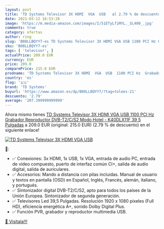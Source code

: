 ```yaml
---
layout: post
title: 'TD Systems Televisor 3X HDMI  VGA  USB   al 2.79 % de descuento'
date: 2021-03-12 16:53:28
image: 'https://m.media-amazon.com/images/I/51ETyLfiMYL._SL400_.jpg'
comments: true
category: ofertas
author: ring
slug: 'B08LLBQYY7-es TD Systems Televisor 3X HDMI VGA USB 1100 PCI Hz Grabador...'
sku: 'B08LLBQYY7-es'
tags: [ 'televisor', ]
actualPrice: 209.0 EUR
currency: EUR
price: 209.0
comparePrice: 215.0 EUR
prodname: 'TD Systems Televisor 3X HDMI  VGA  USB  1100 PCI Hz  Grabador Reproductor  DVB-T2/C/S2 Modo Hotel - K40DLX11F 39 5 Pulgadas'
country: 'es'
flag: '🇪🇸'
brand: 'TD Systems'
buyurl: 'https://www.amazon.es/dp/B08LLBQYY7/?tag=tolees-21'
descuento: '2.79'
average: '207.399999999999'
---
```


Ahora mismo tienes [TD Systems Televisor 3X HDMI  VGA  USB  1100 PCI Hz  Grabador Reproductor  DVB-T2/C/S2 Modo Hotel - K40DLX11F 39 5 Pulgadas](https://www.amazon.es/dp/B08LLBQYY7/?tag=tolees-21) a 209.0 EUR (original: 215.0 EUR) (2.79 %  de descuento) en el siguiente enlace!

[![TD Systems Televisor 3X HDMI  VGA  USB  ](https://m.media-amazon.com/images/I/51ETyLfiMYL._SL400_.jpg)](https://www.amazon.es/dp/B08LLBQYY7/?tag=tolees-21)

🔎:

- ✅ Conexiones: 3x HDMI, 1x USB, 1x VGA, entrada de audio PC, entrada de vídeo compuesto, puerto de interfaz común CI+, salida de audio digital, salida de auriculares.
- ✅ Accesorios: Mando a distancia con pilas incluidas. Manual de usuario y textos en pantalla (OSD) en Español, Inglés, Francés, alemán, italiano, y portugués.
- ✅ Sintonizador digital DVB-T2/C/S2, apto para todos los países de la Unión Europea. Sintonizador de segunda generación.
- ✅ Televisores Led 39,5 Pulgadas. Resolución 1920 x 1080 píxeles (Full HD), eficiencia energética A+, sonido Dolby Digital Plus.
- ✅ Función PVR, grabador y reproductor multimedia USB.

[🛒 Visítala!!!](https://www.amazon.es/dp/B08LLBQYY7/?tag=tolees-21)
